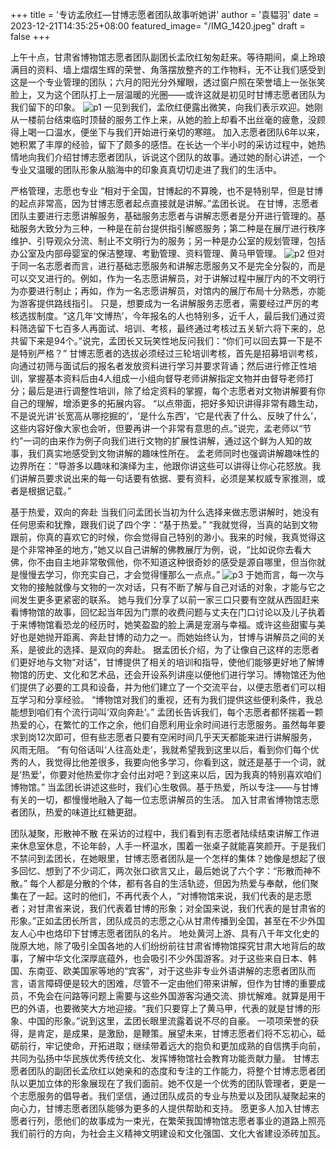 +++
title = '专访孟欣红—甘博志愿者团队故事听她讲'
author = '袁韫羽'
date = 2023-12-21T14:35:25+08:00
featured_image= "/IMG_1420.jpeg"
draft = false
+++

上午十点，甘肃省博物馆志愿者团队副团长孟欣红匆匆赶来。等待期间，桌上玲琅满目的资料、墙上熠熠生辉的荣誉、角落摆放整齐的工作物料，无不让我们感受到这是一个专业管理的团队；六月的阳光分外耀眼，透过窗户照在荣誉墙上一张张笑脸上，又为这个团队打上一层温暖的光圈——或许这就是初见时甘博志愿者团队为我们留下的印象。
![p1](/IMG_1185.jpeg)
一见到我们，孟欣红便露出微笑，向我们表示欢迎。她刚从一楼前台结束临时顶替的服务工作上来，从她的脸上却看不出丝毫的疲惫，没顾得上喝一口温水，便坐下与我们开始进行亲切的寒暄。
加入志愿者团队6年以来，她积累了丰厚的经验，留下了颇多的感悟。在长达一个半小时的采访过程中，她热情地向我们介绍甘博志愿者团队，诉说这个团队的故事。通过她的耐心讲述，一个专业又温暖的团队形象从脑海中的印象真真切切走进了我们的生活中。


严格管理，志愿也专业
“相对于全国，甘博起的不算晚，也不是特别早，但是甘博的起点非常高，因为甘博志愿者起点直接就是讲解。”孟团长说。
在甘博，志愿者团队主要进行志愿讲解服务，基础服务志愿者与讲解志愿者是分开进行管理的。基础服务大致分为三种，一种是在前台提供指引解惑服务；第二种是在展厅进行秩序维护、引导观众分流、制止不文明行为的服务；另一种是办公室的规划管理，包括办公室及内部母婴室的保洁整理、考勤管理、资料管理、黄马甲管理。
![p2](/IMG_4931.jpeg)
但对于同一名志愿者而言，进行基础志愿服务和讲解志愿服务又不是完全分裂的，而是可以交叉进行的。例如，作为一名志愿讲解员，对于讲解过程中展厅内的不文明行为亦要进行制止；再如，作为一名志愿讲解员，对馆内的展厅布局十分熟悉，亦能为游客提供路线指引。
只是，想要成为一名讲解服务志愿者，需要经过严厉的考核选拔制度。“这几年‘文博热’，今年报名的人也特别多，近千人，最后我们通过资料筛选留下七百多人再面试、培训、考核，最终通过考核过五关斩六将下来的，总共留下来是94个。”说完，孟团长又玩笑性地反问我们：“你们可以回去算一下是不是特别严格？”
甘博志愿者的选拔必须经过三轮培训考核，首先是招募培训考核，向通过初筛与面试后的报名者发放资料进行学习并要求背诵；然后进行修正性培训，掌握基本资料后由4人组成一小组向督导老师讲解指定文物并由督导老师打分；最后是进行调整性培训，除了给定资料的掌握，每个志愿者对文物讲解要有你自己的理解，增添更多的拓展内容。
“以点带面，把好多知识讲得非常有趣生动，不是说光讲‘长宽高从哪挖掘的’，‘是什么东西’，‘它是代表了什么、反映了什么’，这些内容好像大家也会听，但要再讲一个非常有意思的点。”说完，孟老师以“节约”一词的由来作为例子向我们进行文物的扩展性讲解，通过这个鲜为人知的故事，我们真实地感受到文物讲解的趣味性所在。
孟老师同时也强调讲解趣味性的边界所在：“导游多以趣味和演绎为主，他跟你讲这些可以讲得让你心花怒放。我们讲解员要求说出来的每一句话要有依据、要有资料，必须是某权威专家推测，或者是根据记载。”


基于热爱，双向的奔赴
当我们问孟团长当初为什么选择来做志愿讲解时，她没有任何思索和犹豫，跟我们说了四个字：“基于热爱。”
“我就觉得，当真的站到文物跟前，你真的喜欢它的时候，你会觉得自己特别的渺小。我来的时候，我真觉得这是个非常神圣的地方，”她又以自己讲解的佛教展厅为例，说，“比如说你去看大佛，你不由自主地非常敬佩他，你不知道这种很奇妙的感受是源自哪里，但当你就是慢慢去学习，你充实自己，才会觉得懂那么一点点。”
![p3](/IMG_7922.jpeg)
于她而言，每一次与文物的接触就像与文物的一次对话，只有不断了解与自己对话的对象，才能与它之间发生更多更紧密的联系。
她与我们分享了以前一家三口只要有空就从西固赶来看博物馆的故事，回忆起当年因为门票的收费问题与丈夫在门口讨论以及儿子执着于来博物馆看恐龙的经历时，她笑盈盈的脸上满是宠溺与幸福。或许这些甜蜜与美好也是她抛开距离、奔赴甘博的动力之一。而她始终认为，甘博与讲解员之间的关系，是彼此的选择、是双向的奔赴。
据孟团长介绍，为了让像自己这样的志愿者们更好地与文物“对话”，甘博提供了相关的培训和指导，使他们能够更好地了解博物馆的历史、文化和艺术品，还会开设系列讲座以便他们进行学习。博物馆还为他们提供了必要的工具和设备，并为他们建立了一个交流平台，以便志愿者们可以相互学习和分享经验。
“博物馆对我们的重视，还有为我们提供这些便利条件，我总能想到咱们有个流行词叫‘双向奔赴’。”
孟团长告诉我们，每个志愿者都怀揣着一颗热爱的心，在繁忙的工作之余，他们自愿利用业余时间进行志愿服务。虽然每年要求到岗12次即可，但有些志愿者只要有空闲时间几乎天天都能来进行讲解服务，风雨无阻。
“有句俗话叫‘人往高处走’，我就希望我到这里以后，看到你们每个优秀的人，我觉得比他差很多，我要向他多学习，你看到这，就还是基于一个词，就是‘热爱’，你要对他热爱你才会付出对吧？到这来以后，因为我真的特别喜欢咱们博物馆。”
当孟团长讲述这些时，我们心生敬佩。基于热爱，所以专注——与甘博有关的一切，都慢慢地融入了每一位志愿讲解员的生活。
加入甘肃省博物馆志愿者团队，热爱的味道比红糖更甜。


团队凝聚，形散神不散
在采访的过程中，我们看到有志愿者陆续结束讲解工作进来休息室休息，不论年龄，人手一杯温水，围着一张桌子就能喜笑颜开。于是我们不禁问到孟团长，在她眼里，甘博志愿者团队是一个怎样的集体？她像是想起了很多回忆、想到了不少词汇，两次张口欲言又止，最后她说了六个字：“形散而神不散。”
每个人都是分散的个体，都有各自的生活轨迹，但因为热爱与奉献，他们聚集在了一起。这时的他们，不再代表个人，“对博物馆来说，我们代表的是志愿者；对甘肃省来说，我们代表着甘博的形象；对全国来说，我们代表的是甘肃省的形象。”正如孟团长所言，团队成员的志愿之心从甘肃传播到全国，甚至在不少外国友人心中也烙印下甘博志愿者团队的名片。
地处黄河上游、具有八千年文化史的陇原大地，除了吸引全国各地的人们纷纷前往甘肃省博物馆探究甘肃大地背后的故事，了解中华文化深厚底蕴外，也会吸引不少外国游客。对于这些来自日本、韩国、东南亚、欧美国家等地的“宾客”，对于这些非专业外语讲解的志愿者团队而言，语言障碍便是较大的困难，尽管不一定由他们带来讲解，但作为甘博的重要成员，不免会在问路等问题上需要与这些外国游客沟通交流、排忧解难。就算是用干巴的外语，也要微笑大方地迎接。“我们只要穿上了黄马甲，代表的就是甘博的形象、中国的形象。”说到这里，孟团长眼里流露着说不尽的自豪。
一项项荣誉的获得，是肯定，是成果，是激励，是鞭策。展望未来，甘博志愿者们将不忘初心，砥砺前行，牢记使命，开拓进取；继续带着远大的抱负和更加成熟的自信携手向前，共同为弘扬中华民族优秀传统文化、发挥博物馆社会教育功能贡献力量。
甘博志愿者团队的副团长孟欣红以她亲和的态度和专注的工作能力，将整个甘博志愿者团队以更加立体的形象展现在了我们面前。她不仅是一个优秀的团队管理者，更是一个志愿服务的倡导者。我们坚信，通过团队成员的专业与热爱以及团队凝聚起来的向心力，甘博志愿者团队能够为更多的人提供帮助和支持。
愿更多人加入甘博志愿者行列，愿他们的故事成为一束光，在繁荣我国博物馆志愿者事业的道路上照亮我们前行的方向，为社会主义精神文明建设和文化强国、文化大省建设添砖加瓦。
